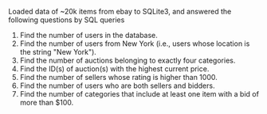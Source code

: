Loaded data of ~20k items from ebay to SQLite3, and answered the following questions by SQL queries
1. Find the number of users in the database.
2. Find the number of users from New York (i.e., users whose location is the string "New York").
3. Find the number of auctions belonging to exactly four categories.
4. Find the ID(s) of auction(s) with the highest current price.
5. Find the number of sellers whose rating is higher than 1000.
6. Find the number of users who are both sellers and bidders.
7. Find the number of categories that include at least one item with a bid of more than $100.
